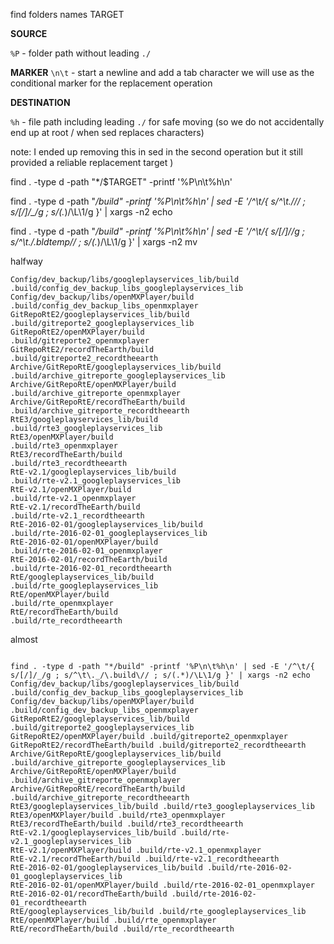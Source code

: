 find folders names TARGET

__SOURCE__

`%P` - folder path without leading `./`

__MARKER__
`\n\t` - start a newline and add a tab character we will use as the conditional marker for the replacement operation  


__DESTINATION__ 

`%h` - file path including leading `./` for safe moving (so we do not accidentally end up at root / when sed replaces characters)

note: I ended up removing this in sed in the second operation but it still provided a reliable  replacement target ) 





find . -type d -path "*/$TARGET" -printf '%P\n\t%h\n' 




find . -type d -path "*/build" -printf '%P\n\t%h\n' | sed -E '/^\t/{ s/^\t\.\///  ;  s/[/]/_/g ; s/(.*)/\L\1/g }' | xargs -n2 echo



find . -type d -path "*/build" -printf '%P\n\t%h\n' | sed -E '/^\t/{ s/[/]/_/g ; s/^\t\._/\.bldtemp\// ; s/(.*)/\L\1/g }' | xargs -n2 mv





halfway


```
Config/dev_backup/libs/googleplayservices_lib/build
.build/config_dev_backup_libs_googleplayservices_lib
Config/dev_backup/libs/openMXPlayer/build
.build/config_dev_backup_libs_openmxplayer
GitRepoRtE2/googleplayservices_lib/build
.build/gitreporte2_googleplayservices_lib
GitRepoRtE2/openMXPlayer/build
.build/gitreporte2_openmxplayer
GitRepoRtE2/recordTheEarth/build
.build/gitreporte2_recordtheearth
Archive/GitRepoRtE/googleplayservices_lib/build
.build/archive_gitreporte_googleplayservices_lib
Archive/GitRepoRtE/openMXPlayer/build
.build/archive_gitreporte_openmxplayer
Archive/GitRepoRtE/recordTheEarth/build
.build/archive_gitreporte_recordtheearth
RtE3/googleplayservices_lib/build
.build/rte3_googleplayservices_lib
RtE3/openMXPlayer/build
.build/rte3_openmxplayer
RtE3/recordTheEarth/build
.build/rte3_recordtheearth
RtE-v2.1/googleplayservices_lib/build
.build/rte-v2.1_googleplayservices_lib
RtE-v2.1/openMXPlayer/build
.build/rte-v2.1_openmxplayer
RtE-v2.1/recordTheEarth/build
.build/rte-v2.1_recordtheearth
RtE-2016-02-01/googleplayservices_lib/build
.build/rte-2016-02-01_googleplayservices_lib
RtE-2016-02-01/openMXPlayer/build
.build/rte-2016-02-01_openmxplayer
RtE-2016-02-01/recordTheEarth/build
.build/rte-2016-02-01_recordtheearth
RtE/googleplayservices_lib/build
.build/rte_googleplayservices_lib
RtE/openMXPlayer/build
.build/rte_openmxplayer
RtE/recordTheEarth/build
.build/rte_recordtheearth

````





almost 

```

find . -type d -path "*/build" -printf '%P\n\t%h\n' | sed -E '/^\t/{ s/[/]/_/g ; s/^\t\._/\.build\// ; s/(.*)/\L\1/g }' | xargs -n2 echo 
Config/dev_backup/libs/googleplayservices_lib/build .build/config_dev_backup_libs_googleplayservices_lib
Config/dev_backup/libs/openMXPlayer/build .build/config_dev_backup_libs_openmxplayer
GitRepoRtE2/googleplayservices_lib/build .build/gitreporte2_googleplayservices_lib
GitRepoRtE2/openMXPlayer/build .build/gitreporte2_openmxplayer
GitRepoRtE2/recordTheEarth/build .build/gitreporte2_recordtheearth
Archive/GitRepoRtE/googleplayservices_lib/build .build/archive_gitreporte_googleplayservices_lib
Archive/GitRepoRtE/openMXPlayer/build .build/archive_gitreporte_openmxplayer
Archive/GitRepoRtE/recordTheEarth/build .build/archive_gitreporte_recordtheearth
RtE3/googleplayservices_lib/build .build/rte3_googleplayservices_lib
RtE3/openMXPlayer/build .build/rte3_openmxplayer
RtE3/recordTheEarth/build .build/rte3_recordtheearth
RtE-v2.1/googleplayservices_lib/build .build/rte-v2.1_googleplayservices_lib
RtE-v2.1/openMXPlayer/build .build/rte-v2.1_openmxplayer
RtE-v2.1/recordTheEarth/build .build/rte-v2.1_recordtheearth
RtE-2016-02-01/googleplayservices_lib/build .build/rte-2016-02-01_googleplayservices_lib
RtE-2016-02-01/openMXPlayer/build .build/rte-2016-02-01_openmxplayer
RtE-2016-02-01/recordTheEarth/build .build/rte-2016-02-01_recordtheearth
RtE/googleplayservices_lib/build .build/rte_googleplayservices_lib
RtE/openMXPlayer/build .build/rte_openmxplayer
RtE/recordTheEarth/build .build/rte_recordtheearth

```
